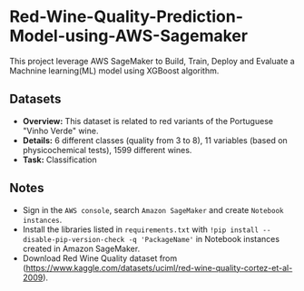# Red-Wine-Quality-Prediction-Model-using-AWS-Sagemaker
This project leverage AWS SageMaker to Build, Train, Deploy and Evaluate a Machnine learning(ML) model using XGBoost algorithm.

## Datasets
  * **Overview:** This dataset is related to red variants of the Portuguese "Vinho Verde" wine.
  * **Details:** 6 different classes (quality from 3 to 8), 11 variables (based on physicochemical tests), 1599 different wines.
  * **Task:** Classification

## Notes
- Sign in the ```AWS console```, search ```Amazon SageMaker``` and create ```Notebook instances```.
- Install the libraries listed in ```requirements.txt``` with ```!pip install --disable-pip-version-check -q 'PackageName'``` in Notebook instances created in Amazon SageMaker.  
- Download Red Wine Quality dataset from (https://www.kaggle.com/datasets/uciml/red-wine-quality-cortez-et-al-2009).
